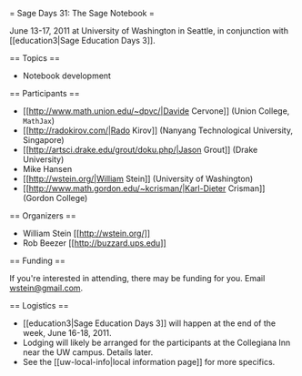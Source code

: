 = Sage Days 31: The Sage Notebook =

June 13-17, 2011 at University of Washington in Seattle, in conjunction with [[education3|Sage Education Days 3]].

== Topics ==

 * Notebook development

== Participants ==

 * [[http://www.math.union.edu/~dpvc/|Davide Cervone]] (Union College, `MathJax`)
 * [[http://radokirov.com/|Rado Kirov]] (Nanyang Technological University, Singapore)
 * [[http://artsci.drake.edu/grout/doku.php/|Jason Grout]] (Drake University)
 * Mike Hansen
 * [[http://wstein.org/|William Stein]] (University of Washington)
 * [[http://www.math.gordon.edu/~kcrisman/|Karl-Dieter Crisman]] (Gordon College)

== Organizers ==

 * William Stein [[http://wstein.org/]]
 * Rob Beezer [[http://buzzard.ups.edu]]

== Funding ==

 If you're interested in attending, there may be funding for you.   Email wstein@gmail.com.

== Logistics ==

 * [[education3|Sage Education Days 3]] will happen at the end of the week, June 16-18, 2011.
 * Lodging will likely be arranged for the participants at the Collegiana Inn near the UW campus.  Details later.
 * See the [[uw-local-info|local information page]] for more specifics.
